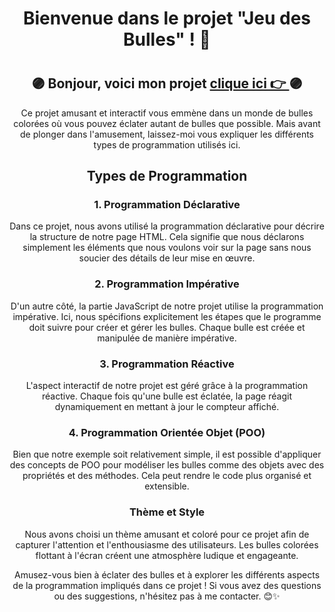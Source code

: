 
<div align="center"><h1>Bienvenue dans le projet "Jeu des Bulles" ! 🎉<h1>

## <div align="center">🟣 Bonjour, voici mon  projet [clique ici 👉 ](https://28121979.github.io/Bubble/) 🟣</div>

Ce projet amusant et interactif vous emmène dans un monde de bulles colorées où vous pouvez éclater autant de bulles que possible. Mais avant de plonger dans l'amusement, laissez-moi vous expliquer les différents types de programmation utilisés ici.

<h2>Types de Programmation</h2>

<h3>1. Programmation Déclarative</h3>

Dans ce projet, nous avons utilisé la programmation déclarative pour décrire la structure de notre page HTML. Cela signifie que nous déclarons simplement les éléments que nous voulons voir sur la page sans nous soucier des détails de leur mise en œuvre.

<h3>2. Programmation Impérative</h3>

D'un autre côté, la partie JavaScript de notre projet utilise la programmation impérative. Ici, nous spécifions explicitement les étapes que le programme doit suivre pour créer et gérer les bulles. Chaque bulle est créée et manipulée de manière impérative.

<h3>3. Programmation Réactive</h3>

L'aspect interactif de notre projet est géré grâce à la programmation réactive. Chaque fois qu'une bulle est éclatée, la page réagit dynamiquement en mettant à jour le compteur affiché.

<h3>4. Programmation Orientée Objet (POO)</h3>

Bien que notre exemple soit relativement simple, il est possible d'appliquer des concepts de POO pour modéliser les bulles comme des objets avec des propriétés et des méthodes. Cela peut rendre le code plus organisé et extensible.

<h3>Thème et Style</h3>

Nous avons choisi un thème amusant et coloré pour ce projet afin de capturer l'attention et l'enthousiasme des utilisateurs. Les bulles colorées flottant à l'écran créent une atmosphère ludique et engageante.

Amusez-vous bien à éclater des bulles et à explorer les différents aspects de la programmation impliqués dans ce projet ! Si vous avez des questions ou des suggestions, n'hésitez pas à me contacter. 😊✨

